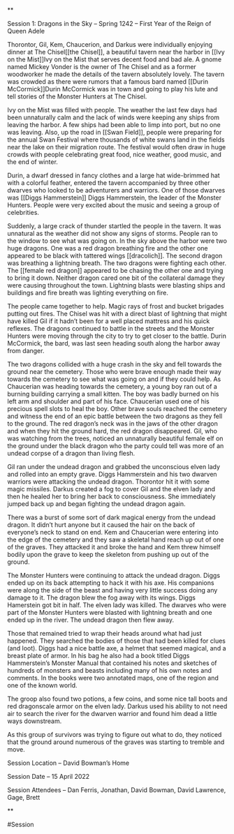 **

Session 1: Dragons in the Sky – Spring 1242 – First Year of the Reign of Queen Adele 

  
  
 
Thorontor, Gil, Kem, Chaucerion, and Darkus were individually enjoying dinner at The Chisel[[the Chisel]], a beautiful tavern near the harbor in [[Ivy on the Mist]]Ivy on the Mist that serves decent food and bad ale. A gnome named Mickey Vonder is the owner of The Chisel and as a former woodworker he made the details of the tavern absolutely lovely. The tavern was crowded as there were rumors that a famous bard named [[Durin McCormick]]Durin McCormick was in town and going to play his lute and tell stories of the Monster Hunters at The Chisel.

  

Ivy on the Mist was filled with people. The weather the last few days had been unnaturally calm and the lack of winds were keeping any ships from leaving the harbor. A few ships had been able to limp into port, but no one was leaving. Also, up the road in [[Swan Field]], people were preparing for the annual Swan Festival where thousands of white swans land in the fields near the lake on their migration route. The festival would often draw in huge crowds with people celebrating great food, nice weather, good music, and the end of winter.

  

Durin, a dwarf dressed in fancy clothes and a large hat wide-brimmed hat with a colorful feather, entered the tavern accompanied by three other dwarves who looked to be adventurers and warriors. One of those dwarves was [[Diggs Hammerstein]] Diggs Hammerstein, the leader of the Monster Hunters. People were very excited about the music and seeing a group of celebrities.

  

Suddenly, a large crack of thunder startled the people in the tavern. It was unnatural as the weather did not show any signs of storms. People ran to the window to see what was going on. In the sky above the harbor were two huge dragons. One was a red dragon breathing fire and the other one appeared to be black with tattered wings [[dracolich]]. The second dragon was breathing a lightning breath. The two dragons were fighting each other. The [[female red dragon]] appeared to be chasing the other one and trying to bring it down. Neither dragon cared one bit of the collateral damage they were causing throughout the town. Lightning blasts were blasting ships and buildings and fire breath was lighting everything on fire.

  

The people came together to help. Magic rays of frost and bucket brigades putting out fires. The Chisel was hit with a direct blast of lightning that might have killed Gil if it hadn’t been for a well placed mattress and his quick reflexes. The dragons continued to battle in the streets and the Monster Hunters were moving through the city to try to get closer to the battle. Durin McCormick, the bard, was last seen heading south along the harbor away from danger.

  

The two dragons collided with a huge crash in the sky and fell towards the ground near the cemetery. Those who were brave enough made their way towards the cemetery to see what was going on and if they could help. As Chaucerian was heading towards the cemetery, a young boy ran out of a burning building carrying a small kitten. The boy was badly burned on his left arm and shoulder and part of his face. Chaucerian used one of his precious spell slots to heal the boy. Other brave souls reached the cemetery and witness the end of an epic battle between the two dragons as they fell to the ground. The red dragon’s neck was in the jaws of the other dragon and when they hit the ground hard, the red dragon disappeared. Gil, who was watching from the trees, noticed an unnaturally beautiful female elf on the ground under the black dragon who the party could tell was more of an undead corpse of a dragon than living flesh. 

  

Gil ran under the undead dragon and grabbed the unconscious elven lady and rolled into an empty grave. Diggs Hammerstein and his two dwarven warriors were attacking the undead dragon. Thorontor hit it with some magic missiles. Darkus created a fog to cover Gil and the elven lady and then he healed her to bring her back to consciousness. She immediately jumped back up and began fighting the undead dragon again. 

  

There was a burst of some sort of dark magical energy from the undead dragon. It didn’t hurt anyone but it caused the hair on the back of everyone’s neck to stand on end. Kem and Chaucerian were entering into the edge of the cemetery and they saw a skeletal hand reach up out of one of the graves. They attacked it and broke the hand and Kem threw himself bodily upon the grave to keep the skeleton from pushing up out of the ground.

  

The Monster Hunters were continuing to attack the undead dragon. Diggs ended up on its back attempting to hack it with his axe. His companions were along the side of the beast and having very little success doing any damage to it. The dragon blew the fog away with its wings. Diggs Hamerstein got bit in half. The elven lady was killed. The dwarves who were part of the Monster Hunters were blasted with lightning breath and one ended up in the river. The undead dragon then flew away.

  

Those that remained tried to wrap their heads around what had just happened. They searched the bodies of those that had been killed for clues (and loot). Diggs had a nice battle axe, a helmet that seemed magical, and a breast plate of armor. In his bag he also had a book titled Diggs Hammerstein’s Monster Manual that contained his notes and sketches of hundreds of monsters and beasts including many of his own notes and comments. In the books were two annotated maps, one of the region and one of the known world.

  

The groop also found two potions, a few coins, and some nice tall boots and red dragonscale armor on the elven lady. Darkus used his ability to not need air to search the river for the dwarven warrior and found him dead a little ways downstream.

  

As this group of survivors was trying to figure out what to do, they noticed that the ground around numerous of the graves was starting to tremble and move.

  

Session Location – David Bowman’s Home

Session Date – 15 April 2022

Session Attendees – Dan Ferris, Jonathan, David Bowman, David Lawrence, Gage, Brett

**

#Session